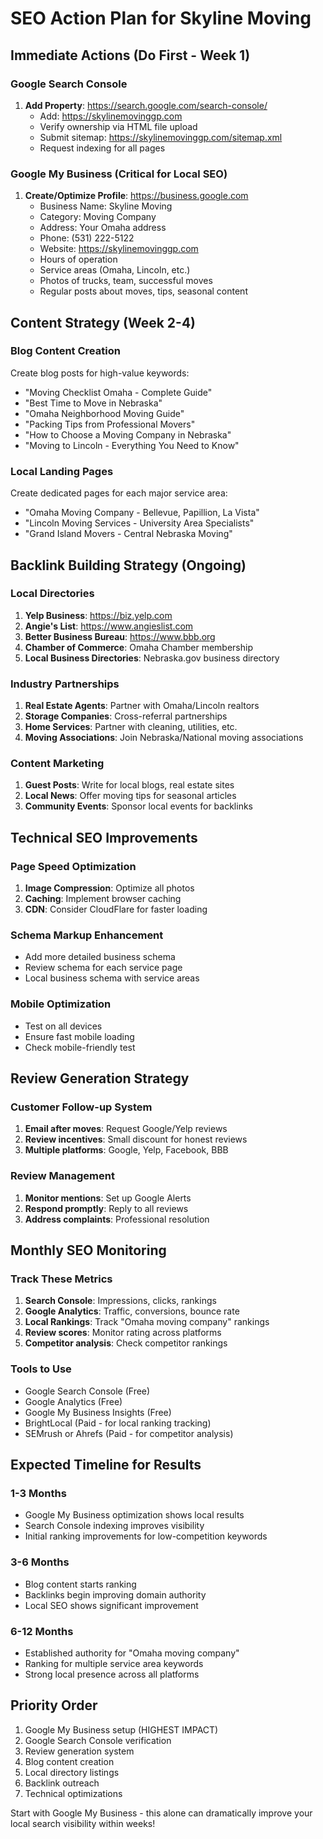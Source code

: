# SEO Action Plan for Skyline Moving

## Immediate Actions (Do First - Week 1)

### Google Search Console
1. **Add Property**: https://search.google.com/search-console/
   - Add: https://skylinemovinggp.com
   - Verify ownership via HTML file upload
   - Submit sitemap: https://skylinemovinggp.com/sitemap.xml
   - Request indexing for all pages

### Google My Business (Critical for Local SEO)
1. **Create/Optimize Profile**: https://business.google.com
   - Business Name: Skyline Moving
   - Category: Moving Company
   - Address: Your Omaha address
   - Phone: (531) 222-5122
   - Website: https://skylinemovinggp.com
   - Hours of operation
   - Service areas (Omaha, Lincoln, etc.)
   - Photos of trucks, team, successful moves
   - Regular posts about moves, tips, seasonal content

## Content Strategy (Week 2-4)

### Blog Content Creation
Create blog posts for high-value keywords:
- "Moving Checklist Omaha - Complete Guide"
- "Best Time to Move in Nebraska"
- "Omaha Neighborhood Moving Guide"
- "Packing Tips from Professional Movers"
- "How to Choose a Moving Company in Nebraska"
- "Moving to Lincoln - Everything You Need to Know"

### Local Landing Pages
Create dedicated pages for each major service area:
- "Omaha Moving Company - Bellevue, Papillion, La Vista"
- "Lincoln Moving Services - University Area Specialists" 
- "Grand Island Movers - Central Nebraska Moving"

## Backlink Building Strategy (Ongoing)

### Local Directories
1. **Yelp Business**: https://biz.yelp.com
2. **Angie's List**: https://www.angieslist.com
3. **Better Business Bureau**: https://www.bbb.org
4. **Chamber of Commerce**: Omaha Chamber membership
5. **Local Business Directories**: Nebraska.gov business directory

### Industry Partnerships
1. **Real Estate Agents**: Partner with Omaha/Lincoln realtors
2. **Storage Companies**: Cross-referral partnerships
3. **Home Services**: Partner with cleaning, utilities, etc.
4. **Moving Associations**: Join Nebraska/National moving associations

### Content Marketing
1. **Guest Posts**: Write for local blogs, real estate sites
2. **Local News**: Offer moving tips for seasonal articles
3. **Community Events**: Sponsor local events for backlinks

## Technical SEO Improvements

### Page Speed Optimization
1. **Image Compression**: Optimize all photos
2. **Caching**: Implement browser caching
3. **CDN**: Consider CloudFlare for faster loading

### Schema Markup Enhancement
- Add more detailed business schema
- Review schema for each service page
- Local business schema with service areas

### Mobile Optimization
- Test on all devices
- Ensure fast mobile loading
- Check mobile-friendly test

## Review Generation Strategy

### Customer Follow-up System
1. **Email after moves**: Request Google/Yelp reviews
2. **Review incentives**: Small discount for honest reviews
3. **Multiple platforms**: Google, Yelp, Facebook, BBB

### Review Management
1. **Monitor mentions**: Set up Google Alerts
2. **Respond promptly**: Reply to all reviews
3. **Address complaints**: Professional resolution

## Monthly SEO Monitoring

### Track These Metrics
1. **Search Console**: Impressions, clicks, rankings
2. **Google Analytics**: Traffic, conversions, bounce rate
3. **Local Rankings**: Track "Omaha moving company" rankings
4. **Review scores**: Monitor rating across platforms
5. **Competitor analysis**: Check competitor rankings

### Tools to Use
- Google Search Console (Free)
- Google Analytics (Free)
- Google My Business Insights (Free)
- BrightLocal (Paid - for local ranking tracking)
- SEMrush or Ahrefs (Paid - for competitor analysis)

## Expected Timeline for Results

### 1-3 Months
- Google My Business optimization shows local results
- Search Console indexing improves visibility
- Initial ranking improvements for low-competition keywords

### 3-6 Months  
- Blog content starts ranking
- Backlinks begin improving domain authority
- Local SEO shows significant improvement

### 6-12 Months
- Established authority for "Omaha moving company"
- Ranking for multiple service area keywords
- Strong local presence across all platforms

## Priority Order
1. Google My Business setup (HIGHEST IMPACT)
2. Google Search Console verification
3. Review generation system
4. Blog content creation
5. Local directory listings
6. Backlink outreach
7. Technical optimizations

Start with Google My Business - this alone can dramatically improve your local search visibility within weeks!
